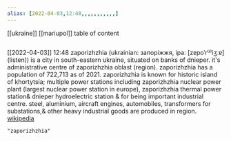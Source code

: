 ```yaml
---
alias: [2022-04-03,12:48,,,,,,,,,,,]
---
```

[[ukraine]] [[mariupol]]
table of content
```toc
```

[[2022-04-03]] 12:48
zaporizhzhia (ukrainian: запоріжжя, ipa: [zɐpoˈr⁽ʲ⁾iʒːɐ] (listen)) is a city in south-eastern ukraine, situated on banks of dnieper. it's administrative centre of zaporizhzhia oblast (region). zaporizhzhia has a population of 722,713 as of 2021. zaporizhzhia is known for historic island of khortytsia; multiple power stations including zaporizhzhia nuclear power plant (largest nuclear power station in europe), zaporizhzhia thermal power station& dnieper hydroelectric station & for being important industrial centre. steel, aluminium, aircraft engines, automobiles, transformers for substations,& other heavy industrial goods are produced in region.
[wikipedia](https://en.wikipedia.org/wiki/zaporizhzhia)
```query
"zaporizhzhia"
```